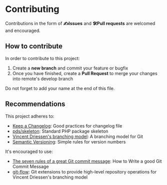Contributing
============

Contributions in the form of **✍Issues** and **🛠Pull requests** are welcomed 
and encouraged.

How to contribute
-----------------

In order to contribute to this project:

1. Create a **new branch** and commit your feature or bugfix
2. Once you have finished, create a **Pull Request** to merge your changes into 
remote's develop branch 

Do not forget to add your name at the end of this file.

Recommendations
---------------

This project adheres to:

* [Keep a Changelog]: Good practices for changelog file
* [pds/skeleton]: Standard PHP package skeleton
* [Vincent Driessen's branching model]: A branching model for Git
* [Semantic Versioning]: Simple rules for version numbers

It's encouraged to use:

* [The seven rules of a great Git commit message]: How to Write a good Git 
Commit Message
* [git-flow]: Git extensions to provide high-level repository operations for 
Vincent Driessen's branching model  


[Contributor Covenant]: https://www.contributor-covenant.org/
[git-flow]: https://danielkummer.github.io/git-flow-cheatsheet/
[Keep a Changelog]: http://keepachangelog.com/en/1.0.0/
[pds/skeleton]: https://github.com/php-pds/skeleton
[Semantic Versioning]: http://semver.org/
[The seven rules of a great Git commit message]: https://chris.beams.io/posts/git-commit/#seven-rules
[Vincent Driessen's branching model]: http://nvie.com/posts/a-successful-git-branching-model/
